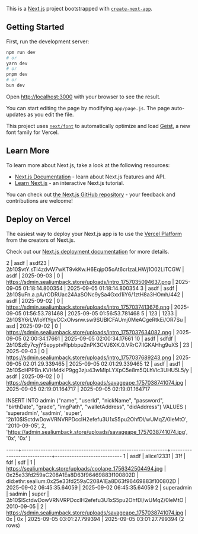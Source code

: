 This is a [Next.js](https://nextjs.org) project bootstrapped with [`create-next-app`](https://github.com/vercel/next.js/tree/canary/packages/create-next-app).

## Getting Started

First, run the development server:

```bash
npm run dev
# or
yarn dev
# or
pnpm dev
# or
bun dev
```

Open [http://localhost:3000](http://localhost:3000) with your browser to see the result.

You can start editing the page by modifying `app/page.js`. The page auto-updates as you edit the file.

This project uses [`next/font`](https://nextjs.org/docs/app/building-your-application/optimizing/fonts) to automatically optimize and load [Geist](https://vercel.com/font), a new font family for Vercel.

## Learn More

To learn more about Next.js, take a look at the following resources:

- [Next.js Documentation](https://nextjs.org/docs) - learn about Next.js features and API.
- [Learn Next.js](https://nextjs.org/learn) - an interactive Next.js tutorial.

You can check out [the Next.js GitHub repository](https://github.com/vercel/next.js) - your feedback and contributions are welcome!

## Deploy on Vercel

The easiest way to deploy your Next.js app is to use the [Vercel Platform](https://vercel.com/new?utm_medium=default-template&filter=next.js&utm_source=create-next-app&utm_campaign=create-next-app-readme) from the creators of Next.js.

Check out our [Next.js deployment documentation](https://nextjs.org/docs/app/building-your-application/deploying) for more details.


  2 | asdf     | asdf23 | $2b$10$vtY.sTi4zdvW7wKT9vkKw.H6EqipO5oAt6crIzaLHWj1O02LiTCGW | asdf     | 2025-09-03 |     0 | https://sdmin.sealiumback.store/uploads/intro_1757035094637.png     | 2025-09-05 01:18:14.800354 | 2025-09-05 01:18:14.800354
  3 | asdf     | asdf   | $2b$10$uFn.a.pA/rODRUac24AaSONc9ySa4Gxxl1iY6/1ztH8a3HOmh/442 | asdf     | 2025-09-02 |     0 | https://sdmin.sealiumback.store/uploads/intro_1757037413676.png     | 2025-09-05 01:56:53.781468 | 2025-09-05 01:56:53.781468
  5 | 123      | 1233   | $2b$10$Y6rLWIoYtYgvCCxOlvsnw.sw9SUBlCFAUmj0MeACgeRtkEi/OR7Su | asd      | 2025-09-02 |     0 | https://sdmin.sealiumback.store/uploads/intro_1757037634082.png     | 2025-09-05 02:00:34.17661  | 2025-09-05 02:00:34.17661
 10 | asdf     | sdfdf  | $2b$10$zEy7cyjY5epyptvFlpbbpu2nPK3CVJ6XK.0.VRrC7lIGKAHhg9uXS | 23       | 2025-09-03 |     0 | https://sdmin.sealiumback.store/uploads/intro_1757037689243.png     | 2025-09-05 02:01:29.339465 | 2025-09-05 02:01:29.339465
 12 | asdf     | asd1   | $2b$10$cHPPBn.KVHMdklP9gg3zju43wMIpLYXpC5e8m5QLhVlc3UHU5L5/y | asdf     | 2025-09-02 |     0 | https://sdmin.sealiumback.store/uploads/savageape_1757038741074.jpg | 2025-09-05 02:19:01.164717 | 2025-09-05 02:19:01.164717


  INSERT INTO admin ("name", "userId", "nickName", "password", "birthDate", "grade", "imgPath", "walletAddress", "didAddress")
VALUES (
  'superadmin',
  'sadmin',
  'super',
  '$2b$10$lSctdwDowVRNVRPDcclH2efefu3U1xS5pu2OhfDl/wUMqZ/0leMtO',
  '2010-09-05',
  2,
  'https://admin.sealiumback.store/uploads/savageape_1757038741074.jpg',
  '0x',
  '0x'
)

-----+-------------------------------------------------------------+----------------------------+----------------------------
  1 | asdf       | alice12331 | 31f      | fdf                                                          | sdf        |     1 | https://sealiumback.store/uploads/coolape_1756342504494.jpg         | 0x25e33fd259aC208A1Ea8D63f96469883f100802D | did:ethr:sealium:0x25e33fd259aC208A1Ea8D63f96469883f100802D | 2025-09-02 06:45:35.64059  | 2025-09-02 06:45:35.64059
  2 | superadmin | sadmin     | super    | $2b$10$lSctdwDowVRNVRPDcclH2efefu3U1xS5pu2OhfDl/wUMqZ/0leMtO | 2010-09-05 |     2 | https://sdmin.sealiumback.store/uploads/savageape_1757038741074.jpg | 0x                                         | 0x                                                          | 2025-09-05 03:01:27.799394 | 2025-09-05 03:01:27.799394
(2 rows)